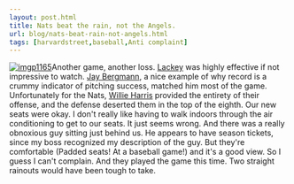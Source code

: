 ```yaml
---
layout: post.html
title: Nats beat the rain, not the Angels.
url: blog/nats-beat-rain-not-angels.html
tags: [harvardstreet,baseball,Anti complaint]
---
```

[![imgp1165](http://farm4.static.flickr.com/3092/2608229455_9b939a0498_m.jpg)](http://www.flickr.com/photos/thetejon/2608229455/)Another game, another loss. [Lackey](http://www.baseball-reference.com/l/lackejo01.shtml) was highly effective if not impressive to watch. [Jay Bergmann](http://www.baseball-reference.com/b/bergmja01.shtml), a nice example of why record is a crummy indicator of pitching success, matched him most of the game. Unfortunately for the Nats, [Willie Harris](http://www.baseball-reference.com/h/harriwi02.shtml) provided the entirety of their offense, and the defense deserted them in the top of the eighth. Our new seats were okay. I don't really like having to walk indoors through the air conditioning to get to our seats. It just seems wrong. And there was a really obnoxious guy sitting just behind us. He appears to have season tickets, since my boss recognized my description of the guy. But they're comfortable (Padded seats! At a baseball game!) and it's a good view. So I guess I can't complain. And they played the game this time. Two straight rainouts would have been tough to take.
